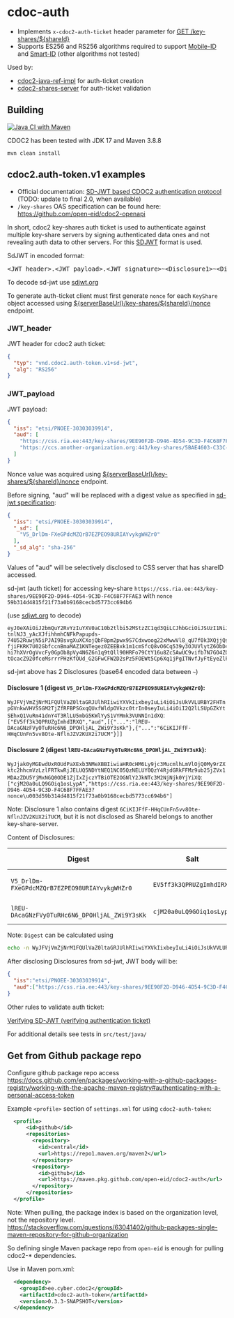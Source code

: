 # cdoc-auth

* Implements `x-cdoc2-auth-ticket` header parameter for 
  [GET /key-shares/\${shareId}](https://github.com/open-eid/cdoc2-openapi/cdoc2-key-shares-openapi.yaml)
* Supports ES256 and RS256 algorithms required to support [Mobile-ID](https://github.com/SK-EID/MID) 
  and [Smart-ID](https://github.com/SK-EID/smart-id-documentation) (other algorithms not tested)

Used by:

* [cdoc2-java-ref-impl](https://github.com/open-eid/cdoc2-java-ref-impl) for auth-ticket creation
* [cdoc2-shares-server](https://github.com/open-eid/cdoc2-shares-server) for auth-ticket validation


## Building
[![Java CI with Maven](https://github.com/open-eid/cdoc2-auth/actions/workflows/maven.yml/badge.svg)](https://github.com/open-eid/cdoc2-java-ref-impl/actions/workflows/maven.yml)

CDOC2 has been tested with JDK 17 and Maven 3.8.8

```
mvn clean install
```


## cdoc2.auth-token.v1 examples

* Official documentation: [SD-JWT based CDOC2 authentication protocol](https://open-eid.github.io/CDOC2/2.0-Draft/03_system_architecture/ch05_ID_authentication_protocol/) (TODO: update to final 2.0, when available)
* `/key-shares` OAS specification can be found here: https://github.com/open-eid/cdoc2-openapi

In short, cdoc2 key-shares auth ticket is used to authenticate against multiple key-share servers by signing
authenticated data ones and not revealing auth data to other servers. For this 
[SDJWT](https://datatracker.ietf.org/doc/draft-ietf-oauth-selective-disclosure-jwt/) format is used.

SdJWT in encoded format:
<pre>
&lt;JWT_header&gt;.&lt;JWT_payload&gt;.&lt;JWT_signature&gt;~&lt;Disclosure1&gt;~&lt;Disclosure2&gt;~
</pre>

To decode sd-jwt use [sdjwt.org](https://sdjwt.org/)

To generate auth-ticket client must first generate `nonce` for each `KeyShare` object accessed using
[\${serverBaseUrl}/key-shares/\${shareId}/nonce](https://github.com/open-eid/cdoc2-openapi/blob/facc1371e3dc39a426541f8a153083c8a6d4539c/cdoc2-key-shares-openapi.yaml#L87) endpoint.

### JWT_header

JWT header for cdoc2 auth ticket:
```json
{
  "typ": "vnd.cdoc2.auth-token.v1+sd-jwt",
  "alg": "RS256"
}
```

### JWT_payload
JWT payload:
```json
{
  "iss": "etsi/PNOEE-30303039914",
  "aud": [
    "https://css.ria.ee:443/key-shares/9EE90F2D-D946-4D54-9C3D-F4C68F7FFAE3?nonce=59b314d4815f21f73a0b9168cecbd5773cc694b6",
    "https://ccs.another-organization.org:443/key-shares/5BAE4603-C33C-4425-B301-125F2ACF9B1E?nonce=9d23660840b427f405009d970d269770417bc769"
  ]
}
```

Nonce value was acquired using [\${serverBaseUrl}/key-shares/\${shareId}/nonce](https://github.com/open-eid/cdoc2-openapi/blob/facc1371e3dc39a426541f8a153083c8a6d4539c/cdoc2-key-shares-openapi.yaml#L87) endpoint.

Before signing, "aud" will be replaced with a digest value as specified in 
[sd-jwt specification](https://datatracker.ietf.org/doc/draft-ietf-oauth-selective-disclosure-jwt/):
```json
{
  "iss": "etsi/PNOEE-30303039914",
  "_sd": [
    "V5_DrlDm-FXeGPdcMZQrB7EZPEO98URIAYvykgWHZr0"
  ],
  "_sd_alg": "sha-256"
}
```

Values of "aud" will be selectively disclosed to CSS server that has shareID accessed.

sd-jwt (auth ticket) for accessing key-share `https://css.ria.ee:443/key-shares/9EE90F2D-D946-4D54-9C3D-F4C68F7FFAE3` 
with `nonce` `59b314d4815f21f73a0b9168cecbd5773cc694b6`

(use [sdjwt.org](https://sdjwt.org/) to decode)
```
eyJ0eXAiOiJ2bmQuY2RvYzIuYXV0aC10b2tlbi52MStzZC1qd3QiLCJhbGciOiJSUzI1NiJ9.eyJpc3MiOiJldHNpL1BOT0VFLTMwMzAzMDM5OTE0IiwiX3NkIjpbIlY1X0RybERtLUZYZUdQZGNNWlFyQjdFWlBFTzk4VVJJQVl2eWtnV0hacjAiXSwiX3NkX2FsZyI6InNoYS0yNTYifQ.U31NbtFFn9CxdsQGuiQN0K_HPcJGdN1GEVepkAVGWk4Ug0cjWjZ79l6ghSqSD-tnlNJ3_yAcXJfihhmhCNFkPapupds-74U52RuwjN5iPJAI9BsvgXuXCXojQbF8pm2pwx9S7Cdxwoog22xMwwVl8_qU7f0k3XQjjQsC3Yqv5NA9iFCDnedkprwGozPEDf8VdU0O8zholhfDuMZcsjM540Cz795ab3s3MSscfG0E62ZqK1w6fi_Tbvh81KbFJtKM9JEZdwUGX69QrePBrqpb8Kmww5C-fjiFKRK7U02GbfccnBmaMAZ1KNTegez0ZEEBxk1m1cmSfcQ8vO6Cq539y3OJUVlytZ6ObD47Yx2PTuFGCtCVbPSx0q9VEVvPSgT3HuAHH1IIi7sakuznRzktUD8k_iJ86OJLJ6TN8_IZ9nzeTKbwlsqiY6g5B_ISdEiwhZqB_Rc8d3p7I70nQaYT9980jAEJvdKiRM2RvG4dYs7C4-hi7hXVrOgVvcFy0GpOb8pVy4N6Z6n1q9tQll90HRFo79CtY16u8Zc5AwUC9vifb7N7GO4ZQnhd4YIiX5FXYTMYXRY9MfMfswikCSrtXddBScQ-tOcacZ920fceMsrrrPHzKfOUd_G2GFwCFW2D2sPz5FOEWt5Cp6Xq1jPgITNvfJyFtEyeZlPjD8LDIfE~WyJFVjVmZjNrM1FQUlVaZ0ltaGRJUlhRIiwiYXVkIixbeyIuLi4iOiJsUkVVLURBY2FHTnpGVnkwVHVSSGM2TjZfRFBPSGxqQUxfWldpOVkzc0trIn0seyIuLi4iOiI2Q2lLSUpGZkYtSEhxQ1VuRm41dnY4T3RlLU5mbG5KWlYyS1VYMmk3VUNNIn1dXQ~WyJjak0yMGEwdUxROUdPaXExb3NMeXBBIiwiaHR0cHM6Ly9jc3MucmlhLmVlOjQ0My9rZXktc2hhcmVzLzlFRTkwRjJELUQ5NDYtNEQ1NC05QzNELUY0QzY4RjdGRkFFMz9ub25jZVx1MDAzZDU5YjMxNGQ0ODE1ZjIxZjczYTBiOTE2OGNlY2JkNTc3M2NjNjk0YjYiXQ~
```

sd-jwt above has 2 Disclosures (base64 encoded data between `~`)

#### Disclosure 1 (digest `V5_DrlDm-FXeGPdcMZQrB7EZPEO98URIAYvykgWHZr0`):
`WyJFVjVmZjNrM1FQUlVaZ0ltaGRJUlhRIiwiYXVkIixbeyIuLi4iOiJsUkVVLURBY2FHTnpGVnkwVHVSSGM2TjZfRFBPSGxqQUxfWldpOVkzc0trIn0seyIuLi4iOiI2Q2lLSUpGZkYtSEhxQ1VuRm41dnY4T3RlLU5mbG5KWlYyS1VYMmk3VUNNIn1dXQ`:
`["EV5ff3k3QPRUZgImhdIRXQ","aud",[{"...":"lREU-DAcaGNzFVy0TuRHc6N6_DPOHljAL_ZWi9Y3sKk"},{"...":"6CiKIJFfF-HHqCUnFn5vv8Ote-NflnJZV2KUX2i7UCM"}]]`

#### Disclosure 2 (digest `lREU-DAcaGNzFVy0TuRHc6N6_DPOHljAL_ZWi9Y3sKk`):

`WyJjak0yMGEwdUxROUdPaXExb3NMeXBBIiwiaHR0cHM6Ly9jc3MucmlhLmVlOjQ0My9rZXktc2hhcmVzLzlFRTkwRjJELUQ5NDYtNEQ1NC05QzNELUY0QzY4RjdGRkFFMz9ub25jZVx1MDAzZDU5YjMxNGQ0ODE1ZjIxZjczYTBiOTE2OGNlY2JkNTc3M2NjNjk0YjYiXQ`:
`["cjM20a0uLQ9GOiq1osLypA","https://css.ria.ee:443/key-shares/9EE90F2D-D946-4D54-9C3D-F4C68F7FFAE3?nonce\u003d59b314d4815f21f73a0b9168cecbd5773cc694b6"]`

Note: Disclosure 1 also contains digest `6CiKIJFfF-HHqCUnFn5vv8Ote-NflnJZV2KUX2i7UCM`, but it is 
not disclosed as ShareId belongs to another key-share-server. 

Content of Disclosures:

| Digest                                        | Salt                     | Claim Name | Claim Value                                                                                                                  |
|-----------------------------------------------|--------------------------|------------|------------------------------------------------------------------------------------------------------------------------------|
| `V5_DrlDm-FXeGPdcMZQrB7EZPEO98URIAYvykgWHZr0` | `EV5ff3k3QPRUZgImhdIRXQ` | `aud`      | `[{"...":"lREU-DAcaGNzFVy0TuRHc6N6_DPOHljAL_ZWi9Y3sKk"},{"...":"6CiKIJFfF-HHqCUnFn5vv8Ote-NflnJZV2KUX2i7UCM"}]`              |
| `lREU-DAcaGNzFVy0TuRHc6N6_DPOHljAL_ZWi9Y3sKk` | `cjM20a0uLQ9GOiq1osLypA` | (no value) | `https://css.ria.ee:443/key-shares/9EE90F2D-D946-4D54-9C3D-F4C68F7FFAE3?nonce\u003d59b314d4815f21f73a0b9168cecbd5773cc694b6` |

Note: `Digest` can be calculated using
```bash
echo -n WyJFVjVmZjNrM1FQUlVaZ0ltaGRJUlhRIiwiYXVkIixbeyIuLi4iOiJsUkVVLURBY2FHTnpGVnkwVHVSSGM2TjZfRFBPSGxqQUxfWldpOVkzc0trIn0seyIuLi4iOiI2Q2lLSUpGZkYtSEhxQ1VuRm41dnY4T3RlLU5mbG5KWlYyS1VYMmk3VUNNIn1dXQ |openssl dgst -sha256 -binary|base64url|tr -d '=\n'
```

After disclosing Disclosures from sd-jwt, JWT body will be:

```json
{
  "iss":"etsi/PNOEE-30303039914",
  "aud":["https://css.ria.ee:443/key-shares/9EE90F2D-D946-4D54-9C3D-F4C68F7FFAE3?nonce=59b314d4815f21f73a0b9168cecbd5773cc694b6"]
}
```

Other rules to validate auth ticket:

[Verifying SD-JWT (verifying authentication ticket)](https://open-eid.github.io/CDOC2/2.0-Draft/03_system_architecture/ch05_ID_authentication_protocol/#verifying-sd-jwt-verifying-authentication-ticket)

For additional details see tests in `src/test/java/`

## Get from Github package repo


Configure github package repo access 
https://docs.github.com/en/packages/working-with-a-github-packages-registry/working-with-the-apache-maven-registry#authenticating-with-a-personal-access-token

Example `<profile>` section of `settings.xml` for using `cdoc2-auth-token`:
```xml
  <profile>
      <id>github</id>
      <repositories>
        <repository>
          <id>central</id>
          <url>https://repo1.maven.org/maven2</url>
        </repository>
        <repository>
          <id>github</id>
          <url>https://maven.pkg.github.com/open-eid/cdoc2-auth</url>
        </repository>
      </repositories>
  </profile>
```

Note: When pulling, the package index is based on the organization level, not the repository level.
https://stackoverflow.com/questions/63041402/github-packages-single-maven-repository-for-github-organization

So defining single Maven package repo from `open-eid` is enough for pulling cdoc2-* dependencies.

Use in Maven pom.xml:

```xml
  <dependency>
    <groupId>ee.cyber.cdoc2</groupId>
    <artifactId>cdoc2-auth-token</artifactId>
    <version>0.3.3-SNAPSHOT</version>
  </dependency>
```
